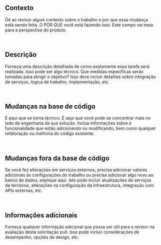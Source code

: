 ## Contexto

Dê ao revisor algum contexto sobre o trabalho e por que essa mudança está sendo feita. O POR QUE você está fazendo isso. Este campo vai mais para a perspectiva do produto.

<br/>

## Descrição

Forneça uma descrição detalhada de como exatamente essa tarefa será realizada. Isso pode ser algo técnico. Que medidas específicas serão tomadas para atingir o objetivo? Isso deve incluir detalhes sobre integração de serviços, lógica de trabalho, implementação, etc.

<br/>

## Mudanças na base de código

É aqui que se torna técnico. É aqui que você pode se concentrar mais no lado de engenharia da sua solução. Inclua informações sobre a funcionalidade que estão adicionando ou modificando, bem como qualquer refatoração ou melhoria do código existente.

<br/>

## Mudanças fora da base de código

Se você fez alterações em serviços externos, precisa adicionar valores adicionais às configurações do trabalho ou precisa adicionar algo novo ao banco de dados, explique aqui. Isto pode incluir atualizações de serviços de terceiros, alterações na configuração da infraestrutura, integração com APIs externas, etc.

<br/>

## Informações adicionais

Forneça qualquer informação adicional que possa ser útil para o revisor na avaliação desta solicitação pull. Isso pode incluir considerações de desempenho, opções de design, etc.

